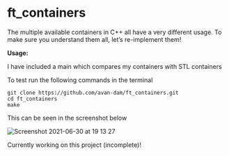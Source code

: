 # ft_containers

The multiple available containers in C++ all have a very different usage. 
To make sure you understand them all, let’s re-implement them!


**Usage:**

I have included a main which compares my containers with STL containers

To test run the following commands in the terminal

```
git clone https://github.com/avan-dam/ft_containers.git
cd ft_containers
make
```

This can be seen in the screenshot below

![Screenshot 2021-06-30 at 19 13 27](https://user-images.githubusercontent.com/61982496/124003480-47c1a080-d9d7-11eb-9ebe-c6aa65a9beb9.png)


Currently working on this project (incomplete)! 
